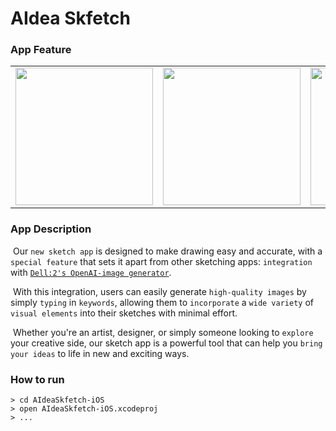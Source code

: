# AIdea Skfetch

### App Feature

<table>
<tr>
<td>
<img src="https://user-images.githubusercontent.com/111719007/219871706-dddf36b4-bbc2-475c-926e-f66075c51c0f.png" width="220" />
</td>
<td>
<img src="https://user-images.githubusercontent.com/111719007/219870119-5040b0af-532b-4dd9-a13f-3b5d50226173.gif" width="220" />
</td>
<td>
<img src="https://user-images.githubusercontent.com/111719007/219870117-f5b56d0a-8883-4f6b-bf52-adc0f1aaa341.gif" width="220" />
</td>
<td>
<img src="https://user-images.githubusercontent.com/111719007/219870897-d8b300eb-e4cb-49e5-8025-5135242246a4.gif" width="220" />
</td>
</tr>
</table>


### App Description

&nbsp;Our `new sketch app` is designed to make drawing easy and accurate, with a `special feature` that sets it apart from other sketching apps: `integration` with [`Dell:2's OpenAI-image generator`]("https://platform.openai.com/docs/api-reference/images/create").  

&nbsp;With this integration, users can easily generate `high-quality images` by simply `typing` in `keywords`, allowing them to `incorporate` a `wide variety` of `visual elements` into their sketches with minimal effort.  

&nbsp;Whether you're an artist, designer, or simply someone looking to `explore` your creative side, our sketch app is a powerful tool that can help you `bring your ideas` to life in new and exciting ways.   

### How to run

```
> cd AIdeaSkfetch-iOS
> open AIdeaSkfetch-iOS.xcodeproj
> ...
```


